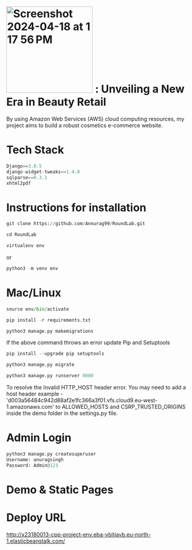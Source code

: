 # <img width="227" alt="Screenshot 2024-04-18 at 1 17 56 PM" src="https://github.com/Annurag99/RoundLab/assets/157478528/9b54e12f-4958-4efa-897d-e22518090a59"> : Unveiling a New Era in Beauty Retail

By using Amazon Web Services (AWS) cloud computing resources, my project aims to build a robust cosmetics e-commerce website.

# Tech Stack
```python
Django==3.0.5
django-widget-tweaks==1.4.8
sqlparse==0.3.1
xhtml2pdf
```
# Instructions for installation

```python
git clone https://github.com/Annurag99/RoundLab.git
```

```python
cd RoundLab
```

```python
virtualenv env
```
or
```python
python3 -m venv env
```

# Mac/Linux

```python
source env/bin/activate
```

```python
pip install -r requirements.txt
```

```python
python3 manage.py makemigrations
```

If the above command throws an error update Pip and Setuptools
```python
pip install --upgrade pip setuptools
```

```python
python3 manage.py migrate
```

```python
python3 manage.py runserver 8080
```

To resolve the Invalid HTTP_HOST header error. You may need to add a host header 
example - 'd003a56484c942d88af2e1fc366a3f01.vfs.cloud9.eu-west-1.amazonaws.com'
to ALLOWED_HOSTS and CSRP_TRUSTED_ORIGINS inside the demo folder in the settings.py file.

# Admin Login

```python
python3 manage.py createsuperuser
Username: anuragsingh
Password: Admin@123
```

# Demo & Static Pages

# Deploy URL
http://x23180013-cpp-project-env.eba-vbitjavb.eu-north-1.elasticbeanstalk.com/




